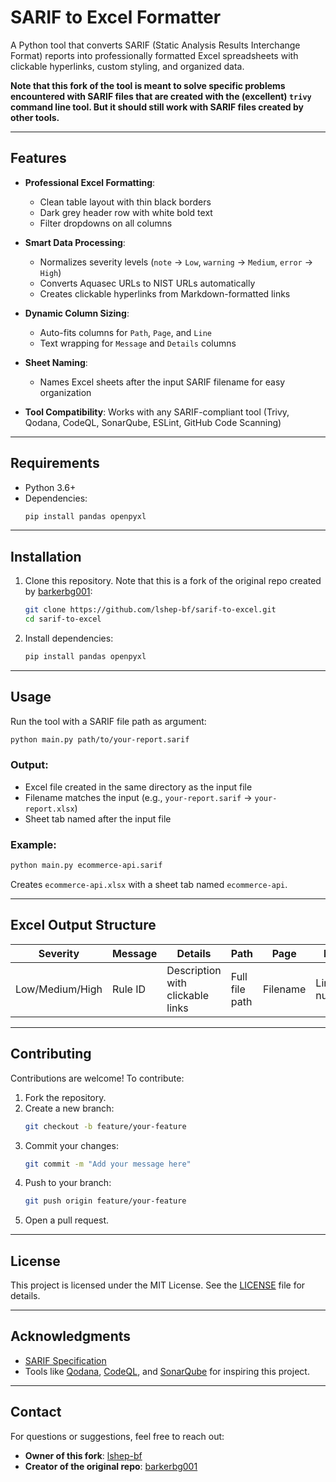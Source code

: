 # SARIF to Excel Formatter

A Python tool that converts SARIF (Static Analysis Results Interchange Format) reports into professionally formatted Excel spreadsheets with clickable hyperlinks, custom styling, and organized data.

**Note that this fork of the tool is meant to solve specific problems encountered with SARIF files that are created with the (excellent) `trivy`  command line tool. But it should still work with SARIF files created by other tools.**

---

## Features

- **Professional Excel Formatting**:
  - Clean table layout with thin black borders
  - Dark grey header row with white bold text
  - Filter dropdowns on all columns

- **Smart Data Processing**:
  - Normalizes severity levels (`note` → `Low`, `warning` → `Medium`, `error` → `High`)
  - Converts Aquasec URLs to NIST URLs automatically
  - Creates clickable hyperlinks from Markdown-formatted links

- **Dynamic Column Sizing**:
  - Auto-fits columns for `Path`, `Page`, and `Line`
  - Text wrapping for `Message` and `Details` columns

- **Sheet Naming**:
  - Names Excel sheets after the input SARIF filename for easy organization

- **Tool Compatibility**:
  Works with any SARIF-compliant tool (Trivy, Qodana, CodeQL, SonarQube, ESLint, GitHub Code Scanning)

---

## Requirements

- Python 3.6+
- Dependencies:
  ```bash
  pip install pandas openpyxl
  ```

---

## Installation

1. Clone this repository. Note that this is a fork of the original repo created by [barkerbg001](https://github.com/barkerbg001):
   ```bash
   git clone https://github.com/lshep-bf/sarif-to-excel.git
   cd sarif-to-excel
   ```

2. Install dependencies:
   ```bash
   pip install pandas openpyxl
   ```

---

## Usage

Run the tool with a SARIF file path as argument:

```bash
python main.py path/to/your-report.sarif
```

### Output:
- Excel file created in the same directory as the input file
- Filename matches the input (e.g., `your-report.sarif` → `your-report.xlsx`)
- Sheet tab named after the input file

### Example:
```bash
python main.py ecommerce-api.sarif
```
Creates `ecommerce-api.xlsx` with a sheet tab named `ecommerce-api`.

---

## Excel Output Structure

| Severity | Message | Details | Path | Page | Line |
|----------|---------|---------|------|------|------|
| Low/Medium/High | Rule ID | Description with clickable links | Full file path | Filename | Line number |

---

## Contributing

Contributions are welcome! To contribute:

1. Fork the repository.
2. Create a new branch:
   ```bash
   git checkout -b feature/your-feature
   ```
3. Commit your changes:
   ```bash
   git commit -m "Add your message here"
   ```
4. Push to your branch:
   ```bash
   git push origin feature/your-feature
   ```
5. Open a pull request.

---

## License

This project is licensed under the MIT License. See the [LICENSE](LICENSE) file for details.

---

## Acknowledgments

- [SARIF Specification](https://sarifweb.azurewebsites.net/)
- Tools like [Qodana](https://www.jetbrains.com/qodana/), [CodeQL](https://codeql.github.com/), and [SonarQube](https://www.sonarqube.org/) for inspiring this project.

---

## Contact

For questions or suggestions, feel free to reach out:
- **Owner of this fork**: [lshep-bf](https://github.com/lshep-bf)
- **Creator of the original repo**: [barkerbg001](https://github.com/barkerbg001)

